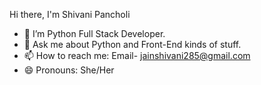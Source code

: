 Hi there, I'm Shivani Pancholi

- 🌱 I’m Python Full Stack Developer.
- 💬 Ask me about Python and Front-End kinds of stuff.
- 📫 How to reach me: Email- jainshivani285@gmail.com
- 😄 Pronouns: She/Her
